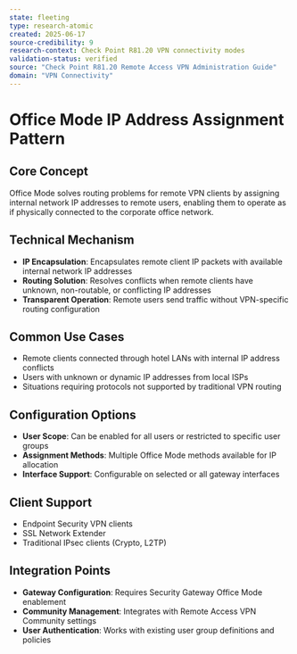 ```yaml
---
state: fleeting
type: research-atomic
created: 2025-06-17
source-credibility: 9
research-context: Check Point R81.20 VPN connectivity modes
validation-status: verified
source: "Check Point R81.20 Remote Access VPN Administration Guide"
domain: "VPN Connectivity"
---
```


# Office Mode IP Address Assignment Pattern

## Core Concept
Office Mode solves routing problems for remote VPN clients by assigning internal network IP addresses to remote users, enabling them to operate as if physically connected to the corporate office network.

## Technical Mechanism
- **IP Encapsulation**: Encapsulates remote client IP packets with available internal network IP addresses
- **Routing Solution**: Resolves conflicts when remote clients have unknown, non-routable, or conflicting IP addresses
- **Transparent Operation**: Remote users send traffic without VPN-specific routing configuration

## Common Use Cases
- Remote clients connected through hotel LANs with internal IP address conflicts
- Users with unknown or dynamic IP addresses from local ISPs
- Situations requiring protocols not supported by traditional VPN routing

## Configuration Options
- **User Scope**: Can be enabled for all users or restricted to specific user groups
- **Assignment Methods**: Multiple Office Mode methods available for IP allocation
- **Interface Support**: Configurable on selected or all gateway interfaces

## Client Support
- Endpoint Security VPN clients
- SSL Network Extender
- Traditional IPsec clients (Crypto, L2TP)

## Integration Points
- **Gateway Configuration**: Requires Security Gateway Office Mode enablement
- **Community Management**: Integrates with Remote Access VPN Community settings
- **User Authentication**: Works with existing user group definitions and policies